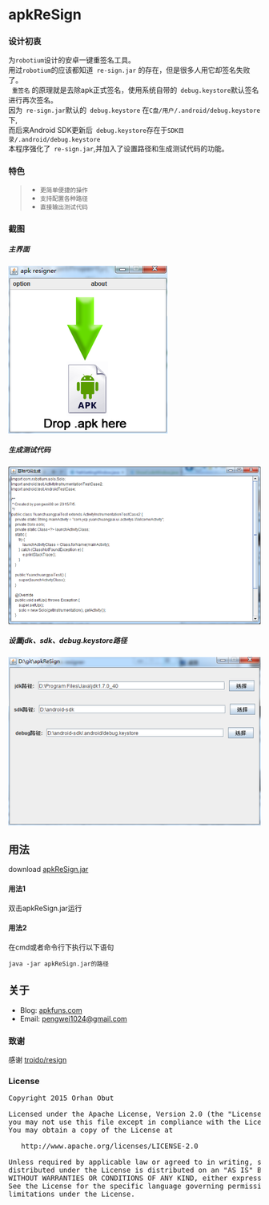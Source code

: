 # apkReSign
### 设计初衷
为` robotium `设计的安卓一键重签名工具。<br/>
用过` robotium `的应该都知道` re-sign.jar` 的存在，但是很多人用它却签名失败了。<br/>
` 重签名` 的原理就是去除apk正式签名，使用系统自带的` debug.keystore`默认签名进行再次签名。<br/>
因为` re-sign.jar`默认的` debug.keystore` 在`C盘/用户/.android/debug.keystore`下,<br/>
而后来Android SDK更新后` debug.keystore`存在于`SDK目录/.android/debug.keystore` <br/>
本程序强化了` re-sign.jar`,并加入了设置路径和生成测试代码的功能。

### 特色
>* ``更简单便捷的操作``
>* ``支持配置各种路径``
>* ``直接输出测试代码``

### 截图
##### 主界面
![截图](screenshots/screenshot01.png)
##### 生成测试代码
![截图](screenshots/screenshot02.png)
##### 设置jdk、sdk、debug.keystore路径
![截图](screenshots/screenshot03.png)

## 用法
download [apkReSign.jar](jar/apkReSign.jar)
#### 用法1
双击apkReSign.jar运行

#### 用法2
在cmd或者命令行下执行以下语句
```
java -jar apkReSign.jar的路径
```


## 关于
* Blog: [apkfuns.com](http://apkfuns.com?from=github)
* Email: [pengwei1024@gmail.com](http://mail.qq.com/cgi-bin/qm_share?t=qm_mailme&email=pengwei1024@gmail.com)

### 致谢
感谢 [troido/resign](https://github.com/troido/resign)

### License
<pre>
Copyright 2015 Orhan Obut

Licensed under the Apache License, Version 2.0 (the "License");
you may not use this file except in compliance with the License.
You may obtain a copy of the License at

   http://www.apache.org/licenses/LICENSE-2.0

Unless required by applicable law or agreed to in writing, software
distributed under the License is distributed on an "AS IS" BASIS,
WITHOUT WARRANTIES OR CONDITIONS OF ANY KIND, either express or implied.
See the License for the specific language governing permissions and
limitations under the License.
</pre>
